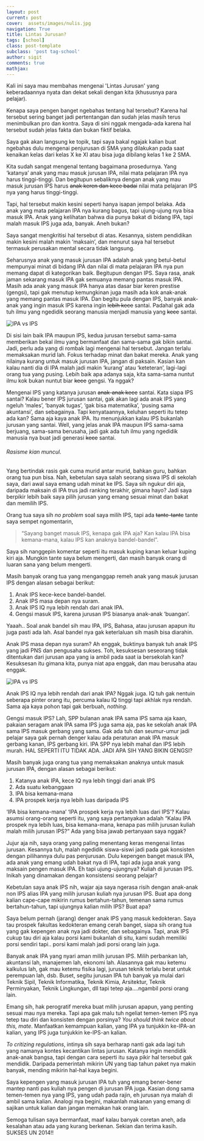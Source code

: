 ```yaml
---
layout: post
current: post
cover:  assets/images/nulis.jpg
navigation: True
title: Lintas Jurusan?
tags: [school]
class: post-template
subclass: 'post tag-school'
author: sigit
comments: true
mathjax:
---
```


Kali ini saya mau membahas mengenai 'Lintas Jurusan' yang keberadaannya nyata dan dekat sekali dengan kita (khususnya para pelajar).

Kenapa saya pengen banget ngebahas tentang hal tersebut? Karena hal tersebut sering banget jadi pertentangan dan sudah jelas masih terus menimbulkan pro dan kontra. Saya di sini nggak mengada-ada karena hal tersebut sudah jelas fakta dan bukan fiktif belaka.

Saya gak akan langsung ke topik, tapi saya bakal ngajak kalian buat ngebahas dulu mengenai penjurusan di SMA yang dilakukan pada saat kenaikan kelas dari kelas X ke XI atau bisa juga dibilang kelas 1 ke 2 SMA.

Kita sudah sangat mengenal tentang bagaimana prosedurnya. Yang ‘katanya’ anak yang mau masuk jurusan IPA, nilai mata pelajaran IPA nya harus tinggi-tinggi. Dan begitupun sebaliknya dengan anak yang mau masuk jurusan IPS harus ~~anak keren dan kece badai~~ nilai mata pelajaran IPS nya yang harus tinggi-tinggi.

Tapi, hal tersebut makin kesini seperti hanya isapan jempol belaka. Ada anak yang mata pelajaran IPA nya kurang bagus, tapi ujung-ujung nya bisa masuk IPA. Anak yang kelihatan bahwa dia punya bakat di bidang IPA, tapi malah masuk IPS juga ada, banyak. Aneh bukan?

Saya sangat mengkritisi hal tersebut di atas. Kesannya, sistem pendidikan makin kesini malah makin ‘maksain’, dan menurut saya hal tersebut termasuk perusakan mental secara tidak langsung.

Seharusnya anak yang masuk jurusan IPA adalah anak yang betul-betul mempunyai minat di bidang IPA dan nilai di mata pelajaran IPA nya pun memang dapat di kategorikan baik. Begitupun dengan IPS. Saya rasa, anak jaman sekarang masuk IPA gak semuanya memang pantas masuk IPA. Masih ada anak yang masuk IPA hanya atas dasar biar keren prestise (gengsi), tapi gak menutup kemungkinan juga masih ada kok anak-anak yang memang pantas masuk IPA. Dan begitu pula dengan IPS, banyak anak-anak yang ingin masuk IPS karena ingin ~~lebih kece~~ santai. Padahal gak ada tuh ilmu yang ngedidik seorang manusia menjadi manusia yang ~~kece~~ santai.

![IPA vs IPS](https://www.zenius.net/blog/wp-content/uploads/2014/10/cuwi0.jpg)

Di sisi lain baik IPA maupun IPS, kedua jurusan tersebut sama-sama memberikan bekal ilmu yang bermanfaat dan sama-sama gak bikin santai. Jadi, perlu ada yang di rombak lagi mengenai hal tersebut. Jangan terlalu memaksakan murid lah. Fokus terhadap minat dan bakat mereka. Anak yang nilainya kurang untuk masuk jurusan IPA, jangan di paksain. Kasian kan kalau nanti dia di IPA malah jadi makin ‘kurang’ atau ‘keteteran’, lagi-lagi orang tua yang pusing. Lebih baik apa adanya saja, kita sama-sama nuntut ilmu kok bukan nuntut biar ~~kece~~ gengsi. Ya nggak?

Mengenai IPS yang katanya jurusan ~~anak-anak kece~~ santai. Kata siapa IPS santai? Kalau bener IPS jurusan santai, gak akan lagi ada anak IPS yang ngeluh ‘males’, ‘banyak tugas’, ‘gak bisa matematika’, ‘pusing sama akuntansi’, dan sebagainya. Tapi kenyataannya, keluhan seperti itu tetep ada kan? Sama aja kaya anak IPA. Itu menunjukkan kalau IPS bukanlah jurusan yang santai. Well, yang jelas anak IPA maupun IPS sama-sama berjuang, sama-sama berusaha, jadi gak ada tuh ilmu yang ngedidik manusia nya buat jadi generasi ~~kece~~ santai.

###### Rasisme kian muncul.

Yang bertindak rasis gak cuma murid antar murid, bahkan guru, bahkan orang tua pun bisa. Nah, kebetulan saya salah seorang siswa IPS di sekolah saya, dari awal saya emang udah minat ke IPS. Saya sih ngukur diri aja, daripada maksain di IPA trus jadi ranking terakhir, gimana hayo? Jadi saya berpikir lebih baik saya pilih jurusan yang emang sesuai minat dan bakat dan memilih IPS.

Orang tua saya sih *no problem* soal saya milih IPS, tapi ada ~~tante-tante~~ tante saya sempet ngomentarin,

> “Sayang banget masuk IPS, kenapa gak IPA aja? Kan kalau IPA bisa kemana-mana, kalau IPS kan anaknya bandel-bandel”.

Saya sih nanggepin komentar seperti itu masuk kuping kanan keluar kuping kiri aja. Mungkin tante saya belum mengerti, dan masih banyak orang di luaran sana yang belum mengerti.

Masih banyak orang tua yang menganggap remeh anak yang masuk jurusan IPS dengan alasan sebagai berikut:

1. Anak IPS kece-kece bandel-bandel.
2. Anak IPS masa depan nya suram.
3. Anak IPS IQ nya lebih rendah dari anak IPA.
4. Gengsi masuk IPS, karena jurusan IPS biasanya anak-anak ‘buangan’.

Yaaah.. Soal anak bandel sih mau IPA, IPS, Bahasa, atau jurusan apapun itu juga pasti ada lah. Asal bandel nya gak keterlaluan sih masih bisa diarahin.

Anak IPS masa depan nya suram? Ah enggak, buktinya banyak tuh anak IPS yang jadi PNS dan pengusaha sukses. Toh, kesuksesan seseorang tidak ditentukan dari jurusan apa yang ia ambil pada saat ia bersekolah kan? Kesuksesan itu gimana kita, punya niat apa enggak, dan mau berusaha atau enggak.

![IPA vs IPS](https://quipper-video-wordpress.s3.amazonaws.com/images/2017/03/4057.jpg)

Anak IPS IQ nya lebih rendah dari anak IPA? Nggak juga. IQ tuh gak nentuin seberapa pinter orang itu, percuma kalau IQ tinggi tapi akhlak nya rendah. Sama aja kaya pohon tapi gak berbuah, *nothing*. 

Gengsi masuk IPS? Lah, SPP bulanan anak IPA sama IPS sama aja kaan, pakaian seragam anak IPA sama IPS juga sama aja, pas ke sekolah anak IPA sama IPS masuk gerbang yang sama. Gak ada tuh dan seumur-umur jadi pelajar saya gak pernah denger kalau ada peraturan anak IPA masuk gerbang kanan, IPS gerbang kiri. IPA SPP nya lebih mahal dan IPS lebih murah. HAL SEPERTI ITU TIDAK ADA. JADI APA SIH YANG BIKIN GENGSI?

Masih banyak juga orang tua yang memaksakan anaknya untuk masuk jurusan IPA, dengan alasan sebagai berikut:

1. Katanya anak IPA, kece IQ nya lebih tinggi dari anak IPS
2. Ada suatu kebanggaan
3. IPA bisa kemana-mana
4. IPA prospek kerja nya lebih luas daripada IPS

‘IPA bisa kemana-mana’ ‘IPA prospek kerja nya lebih luas dari IPS’? Kalau asumsi orang-orang seperti itu, yang saya pertanyakan adalah “Kalau IPA prospek nya lebih luas, bisa kemana-mana, kenapa pas milih jurusan kuliah malah milih jurusan IPS?” Ada yang bisa jawab pertanyaan saya nggak?

Jujur aja nih, saya orang yang paling menentang keras mengenai lintas jurusan. Kesannya tuh, malah ngedidik siswa-siswi jadi pada gak konsisten dengan pilihannya dulu pas penjurusan. Dulu kepengen banget masuk IPA, ada anak yang emang udah bakat nya di IPA, tapi ada juga anak yang maksain pengen masuk IPA. Eh tapi ujung-ujungnya? Kuliah di jurusan IPS. Inikah yang dinamakan dengan konsistensi seorang pelajar?

Kebetulan saya anak IPS nih, wajar aja saya ngerasa risih dengan anak-anak non IPS alias IPA yang milih jurusan kuliah nya jurusan IPS. Buat apa dong kalian cape-cape mikirin rumus bertahun-tahun, temenan sama rumus bertahun-tahun, tapi ujungnya kalian milih IPS? Buat apa?

Saya belum pernah (jarang) denger anak IPS yang masuk kedokteran. Saya tau prospek fakultas kedokteran emang cerah banget, siapa sih orang tua yang gak kepengen anak nya jadi dokter, dan sebagainya. Tapi, anak IPS cukup tau diri aja kalau porsi kami bukanlah di situ, kami sudah memiliki porsi sendiri tapi.. porsi kami malah jadi porsi orang lain juga.

Banyak anak IPA yang nyari aman milih jurusan IPS. Milih perbankan lah, akuntansi lah, manajemen lah, ekonomi lah. Alasannya gak mau ketemu kalkulus lah, gak mau ketemu fisika lagi, jurusan teknik terlalu berat untuk perempuan lah, dsb. Buset, segitu jurusan IPA tuh banyak ya mulai dari Teknik Sipil, Teknik Informatika, Teknik Kimia, Arsitektur, Teknik Perminyakan, Teknik Lingkungan, dll tapi tetep aja….ngambil porsi orang lain.

Emang sih, hak perogratif mereka buat milih jurusan apapun, yang penting sesuai mau nya mereka. Tapi apa gak malu tuh ngeliat temen-temen IPS nya tetep tau diri dan konsisten dengan porsinya? *You should think twice about this, mate*. Manfaatkan kemampuan kalian, yang IPA ya tunjukkin ke-IPA-an kalian, yang IPS juga tunjukkin ke-IPS-an kalian.

*To critizing regulations*, intinya sih saya berharap nanti gak ada lagi tuh yang namanya kontes kecantikan lintas jurusan. Katanya ingin mendidik anak-anak bangsa, tapi dengan cara seperti itu saya pikir hal tersebut gak mendidik. Daripada pemerintah mikirin UN yang tiap tahun paket nya makin banyak, mending mikirin hal-hal kaya begini.

Saya kepengen yang masuk jurusan IPA tuh yang emang bener-bener mantep nanti pas kuliah nya pengen di jurusan IPA juga. Kasian dong sama temen-temen nya yang IPS, yang udah pada rajin, eh jurusan nya malah di ambil sama kalian. Analogi nya begini, makanlah makanan yang emang di sajikan untuk kalian dan jangan memakan hak orang lain.

Semoga tulisan saya bermanfaat, maaf kalau banyak coretan aneh, ada kesalahan atau ada yang kurang berkenan. Sekian dan terima kasih. SUKSES UN 2014!!